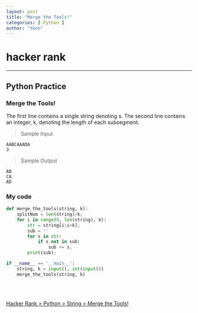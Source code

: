 ```yaml
---
layout: post
title: "Merge the Tools!"
categories: [ Python ]
author: "Yeon"
---
```


# hacker rank
---
## Python Practice
### Merge the Tools!

The first line contains a single string denoting s. 
The second line contains an integer, k, denoting the length of each subsegment.

> Sample Input
~~~
AABCAAADA
3
~~~

> Sample Output
~~~
AB
CA
AD
~~~

### My code
```python
def merge_the_tools(string, k):
    splitNum = len(string)/k;
    for i in range(0, len(string), k):
        str = string[i:i+k];
        sub = ''
        for s in str:
            if s not in sub:
                sub += s;
        print(sub);

if __name__ == '__main__':
    string, k = input(), int(input())
    merge_the_tools(string, k)  
```

<br>
<br>

[Hacker Rank > Python > String > Merge the Tools! ](https://www.hackerrank.com/challenges/merge-the-tools/copy-from/59294080)